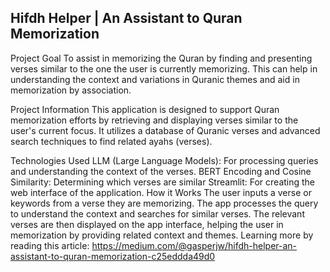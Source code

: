 ## Hifdh Helper | An Assistant to Quran Memorization

Project Goal
To assist in memorizing the Quran by finding and presenting verses similar to the one the user is currently memorizing. This can help in understanding the context and variations in Quranic themes and aid in memorization by association.

Project Information
This application is designed to support Quran memorization efforts by retrieving and displaying verses similar to the user's current focus. It utilizes a database of Quranic verses and advanced search techniques to find related ayahs (verses).

Technologies Used
LLM (Large Language Models): For processing queries and understanding the context of the verses.
BERT Encoding and Cosine Similarity: Determining which verses are similar
Streamlit: For creating the web interface of the application.
How it Works
The user inputs a verse or keywords from a verse they are memorizing.
The app processes the query to understand the context and searches for similar verses.
The relevant verses are then displayed on the app interface, helping the user in memorization by providing related context and themes.
Learning more by reading this article: https://medium.com/@gasperjw/hifdh-helper-an-assistant-to-quran-memorization-c25eddda49d0
